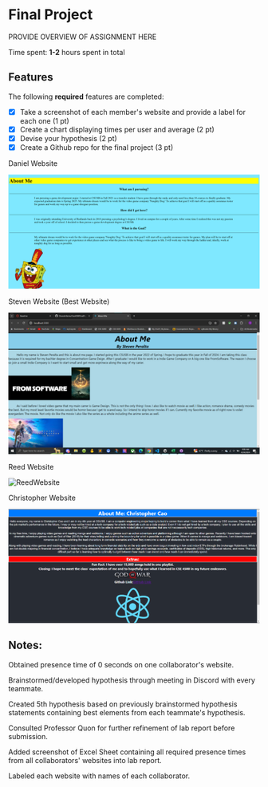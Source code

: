 # Final Project

PROVIDE OVERVIEW OF ASSIGNMENT HERE

Time spent: **1-2** hours spent in total

## Features

The following **required** features are completed:

- [X] Take a screenshot of each member's website and provide a label for each one (1 pt)
- [X] Create a chart displaying times per user and average (2 pt)
- [X] Devise your hypothesis (2 pt)
- [X] Create a Github repo for the final project (3 pt)

<p>Daniel Website</p>
<img src="images/Daniel Mesones Website PNG.png" title='DanielWebsite' width='' alt='DanielWebsite' />
<p>Steven Website (Best Website)</p>
<img src="images/Steven Website.png" title='StevenWebsite' width='' alt='StevenWebsite' />
<p>Reed Website</p>
<img src="images/Reed Website.png" title='ReedWebsite' width='' alt='ReedWebsite' />
<p>Christopher Website</p>
<img src="images/Christopher Website.png" title='ChrisWebsite' width='' alt='ChrisWebsite' />


## Notes:
<u1>
  <p>Obtained presence time of 0 seconds on one collaborator's website.</p>
  <p>Brainstormed/developed hypothesis through meeting in Discord with every teammate.<p>
  <p>Created 5th hypothesis based on previously brainstormed hypothesis statements
     containing best elements from each teammate's hypothesis.</p>
  <p>Consulted Professor Quon for further refinement of lab report before submission.</p>
  <p>Added screenshot of Excel Sheet containing all required presence times from all collaborators'
     websites into lab report.</p>
  <p>Labeled each website with names of each collaborator.</p>
<u1>
